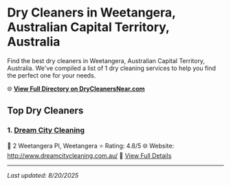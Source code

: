 # Dry Cleaners in Weetangera, Australian Capital Territory, Australia

Find the best dry cleaners in Weetangera, Australian Capital Territory, Australia. We've compiled a list of 1 dry cleaning services to help you find the perfect one for your needs.

🌐 **[View Full Directory on DryCleanersNear.com](https://drycleanersnear.com/city/Australia/Australian%20Capital%20Territory/Weetangera)**

## Top Dry Cleaners

### 1. [Dream City Cleaning](https://drycleanersnear.com/dryCleaner/68a289b8e025a3a8d28d3d20/dream-city-cleaning)
📍 2 Weetangera Pl, Weetangera
⭐ Rating: 4.8/5
🌐 Website: http://www.dreamcitycleaning.com.au/
🔗 [View Full Details](https://drycleanersnear.com/dryCleaner/68a289b8e025a3a8d28d3d20/dream-city-cleaning)


---

*Last updated: 8/20/2025*
